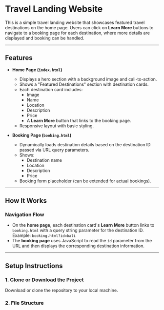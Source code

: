 # Travel Landing Website

This is a simple travel landing website that showcases featured travel destinations on the home page. Users can click on **Learn More** buttons to navigate to a booking page for each destination, where more details are displayed and booking can be handled.

---

## Features
- **Home Page (`index.html`)**
  - Displays a hero section with a background image and call-to-action.
  - Shows a "Featured Destinations" section with destination cards.
  - Each destination card includes:
    - Image
    - Name
    - Location
    - Description
    - Price
    - A **Learn More** button that links to the booking page.
  - Responsive layout with basic styling.

- **Booking Page (`booking.html`)**
  - Dynamically loads destination details based on the destination ID passed via URL query parameters.
  - Shows:
    - Destination name
    - Location
    - Description
    - Price
  - Booking form placeholder (can be extended for actual bookings).
---
## How It Works
### Navigation Flow

- On the **home page**, each destination card's **Learn More** button links to `booking.html` with a query string parameter for the destination ID.  
  Example: `booking.html?id=bali`
- The **booking page** uses JavaScript to read the `id` parameter from the URL and then displays the corresponding destination information.

---

## Setup Instructions

### 1. Clone or Download the Project

Download or clone the repository to your local machine.

### 2. File Structure


